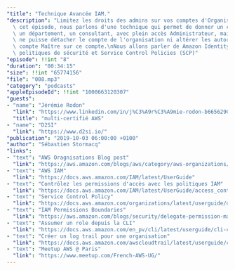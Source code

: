 ```yaml
---
"title": "Technique Avancée IAM."
"description": "Limitez les droits des admins sur vos comptes d'Organisation.: Dans\
  \ cet épisode, nous parlons d'une technique qui permet de donner un compte AWS à\
  \ un département, un consultant, avec plein accès Administrateur, mais sans qu'il\
  \ ne puisse détacher le compte de l'organisation ni altérer les autorisations du\
  \ compte Maître sur ce compte.\nNous allons parler de Amazon Identity & Access Management,\
  \ politiques de sécurité et Service Control Policies (SCP)"
"episode": !!int "8"
"duration": "00:34:15"
"size": !!int "65774156"
"file": "008.mp3"
"category": "podcasts"
"appleEpisodeId": !!int "1000663120307"
"guests":
- "name": "Jérémie Rodon"
  "link": "https://www.linkedin.com/in/j%C3%A9r%C3%A9mie-rodon-b6656290/"
  "title": "multi-certifié AWS"
- "name": "D2SI"
  "link": "https://www.d2si.io/"
"publication": "2019-10-03 06:00:00 +0100"
"author": "Sébastien Stormacq"
"links":
- "text": "AWS Oragnisations Blog post"
  "link": "https://aws.amazon.com/blogs/aws/category/aws-organizations/"
- "text": "AWS IAM"
  "link": "https://docs.aws.amazon.com/IAM/latest/UserGuide"
- "text": "Contrôlez les permissions d'accès avec les politiques IAM"
  "link": "https://docs.aws.amazon.com/IAM/latest/UserGuide/access_controlling.html"
- "text": "Service Control Policy"
  "link": "https://docs.aws.amazon.com/organizations/latest/userguide/orgs_manage_policies_scp.html"
- "text": "IAM Permissions Boundaries"
  "link": "https://aws.amazon.com/blogs/security/delegate-permission-management-to-developers-using-iam-permissions-boundaries/"
- "text": "Assumer un role depuis la CLI"
  "link": "https://docs.aws.amazon.com/en_pv/cli/latest/userguide/cli-configure-role.html"
- "text": "Créer un log trail pour une organisation"
  "link": "https://docs.aws.amazon.com/awscloudtrail/latest/userguide/creating-trail-organization.html"
- "text": "Meetup AWS @ Paris"
  "link": "https://www.meetup.com/French-AWS-UG/"
---
```

